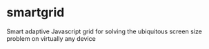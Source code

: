 # smartgrid
Smart adaptive Javascript grid for solving the ubiquitous screen size problem on virtually any device
